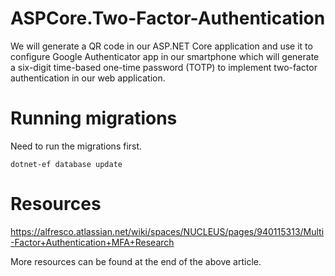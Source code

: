 # ASPCore.Two-Factor-Authentication
We will generate a QR code in our ASP.NET Core application and use it to configure Google Authenticator app in our smartphone which will generate a six-digit time-based one-time password (TOTP) to implement two-factor authentication in our web application.

# Running migrations

Need to run the migrations first.

```dotnet-ef database update```

# Resources

https://alfresco.atlassian.net/wiki/spaces/NUCLEUS/pages/940115313/Multi-Factor+Authentication+MFA+Research

More resources can be found at the end of the above article.
